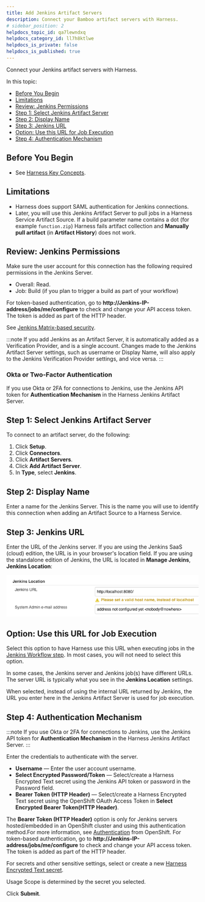 ```yaml
---
title: Add Jenkins Artifact Servers
description: Connect your Bamboo artifact servers with Harness.
# sidebar_position: 2
helpdocs_topic_id: qa7lewndxq
helpdocs_category_id: ll7h8ktlwe
helpdocs_is_private: false
helpdocs_is_published: true
---
```


Connect your Jenkins artifact servers with Harness.

In this topic:

* [Before You Begin](#before-you-begin)
* [Limitations](#limitations)
* [Review: Jenkins Permissions](#review-jenkins-permissions)
* [Step 1: Select Jenkins Artifact Server](#step-1-select-jenkins-artifact-server)
* [Step 2: Display Name](#step-2-display-name)
* [Step 3: Jenkins URL](#step-3-jenkins-url)
* [Option: Use this URL for Job Execution](#option-use-this-url-for-job-execution)
* [Step 4: Authentication Mechanism](#step-4-authentication-mechanism)

## Before You Begin

* See [Harness Key Concepts](https://docs.harness.io/article/4o7oqwih6h-harness-key-concepts).

## Limitations

* Harness does support SAML authentication for Jenkins connections.
* Later, you will use this Jenkins Artifact Server to pull jobs in a Harness Service Artifact Source. If a build parameter name contains a dot (for example `function.zip`) Harness fails artifact collection and **Manually pull artifact** (in **Artifact History**) does not work.

## Review: Jenkins Permissions

Make sure the user account for this connection has the following required permissions in the Jenkins Server.

* Overall: Read.
* Job: Build (if you plan to trigger a build as part of your workflow)

For token-based authentication, go to **http://Jenkins-IP-address/jobs/me/configure** to check and change your API access token. The token is added as part of the HTTP header.

See [Jenkins Matrix-based security](https://wiki.jenkins.io/display/JENKINS/Matrix-based+security).

:::note
If you add Jenkins as an Artifact Server, it is automatically added as a Verification Provider, and is a single account. Changes made to the Jenkins Artifact Server settings, such as username or Display Name, will also apply to the Jenkins Verification Provider settings, and vice versa.
:::

### Okta or Two-Factor Authentication

If you use Okta or 2FA for connections to Jenkins, use the Jenkins API token for **Authentication Mechanism** in the Harness Jenkins Artifact Server.

## Step 1: Select Jenkins Artifact Server

To connect to an artifact server, do the following:

1. Click **Setup**.
2. Click **Connectors**.
3. Click **Artifact Servers**.
4. Click **Add Artifact Server**.
5. In **Type**, select **Jenkins**.

## Step 2: Display Name

Enter a name for the Jenkins Server. This is the name you will use to identify this connection when adding an Artifact Source to a Harness Service.

## Step 3: Jenkins URL

Enter the URL of the Jenkins server. If you are using the Jenkins SaaS (cloud) edition, the URL is in your browser's location field. If you are using the standalone edition of Jenkins, the URL is located in **Manage Jenkins**, **Jenkins Location**:

![](./static/add-jenkins-artifact-servers-22.png)


## Option: Use this URL for Job Execution

Select this option to have Harness use this URL when executing jobs in the [Jenkins Workflow step](../../../continuous-delivery/model-cd-pipeline/workflows/using-the-jenkins-command.md). In most cases, you will not need to select this option.

In some cases, the Jenkins server and Jenkins job(s) have different URLs. The server URL is typically what you see in the **Jenkins Location** settings.

When selected, instead of using the internal URL returned by Jenkins, the URL you enter here in the Jenkins Artifact Server is used for job execution.

## Step 4: Authentication Mechanism
:::note
If you use Okta or 2FA for connections to Jenkins, use the Jenkins API token for **Authentication Mechanism** in the Harness Jenkins Artifact Server.
:::

Enter the credentials to authenticate with the server.

* **Username** — Enter the user account username.
* **Select Encrypted Password/Token** — Select/create a Harness Encrypted Text secret using the Jenkins API token or password in the Password field.
* **Bearer Token (HTTP Header)** — Select/create a Harness Encrypted Text secret using the OpenShift OAuth Access Token in **Select Encrypted Bearer Token(HTTP Header)**.

The **Bearer Token (HTTP Header)** option is only for Jenkins servers hosted/embedded in an OpenShift cluster and using this authentication method.For more information, see [Authentication](https://docs.openshift.com/container-platform/3.7/architecture/additional_concepts/authentication.html) from OpenShift. For token-based authentication, go to **http://Jenkins-IP-address/jobs/me/configure** to check and change your API access token. The token is added as part of the HTTP header.

For secrets and other sensitive settings, select or create a new [Harness Encrypted Text secret](../../security/secrets-management/use-encrypted-text-secrets.md).

Usage Scope is determined by the secret you selected.

Click **Submit**.

